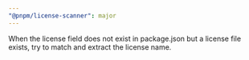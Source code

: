 ```yaml
---
"@pnpm/license-scanner": major
---
```


When the license field does not exist in package.json but a license file exists, try to match and extract the license name.
